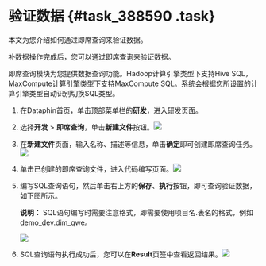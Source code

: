 # 验证数据 {#task_388590 .task}

本文为您介绍如何通过即席查询来验证数据。

补数据操作完成后，您可以通过即席查询来验证数据。

即席查询模块为您提供数据查询功能。Hadoop计算引擎类型下支持Hive SQL，MaxCompute计算引擎类型下支持MaxCompute SQL。系统会根据您所设置的计算引擎类型自动识别切换SQL类型。

1.  在Dataphin首页，单击顶部菜单栏的**研发**，进入研发页面。
2.  选择**开发** \> **即席查询**，单击**新建文件**按钮。![](http://static-aliyun-doc.oss-cn-hangzhou.aliyuncs.com/assets/img/315007/156108484448130_zh-CN.png)


3.  在**新建文件**页面，输入名称、描述等信息，单击**确定**即可创建即席查询任务。![](http://static-aliyun-doc.oss-cn-hangzhou.aliyuncs.com/assets/img/315007/156108484548131_zh-CN.png)


4.  单击已创建的即席查询文件，进入代码编写页面。![](http://static-aliyun-doc.oss-cn-hangzhou.aliyuncs.com/assets/img/315007/156108484548127_zh-CN.png)


5.  编写SQL查询语句，然后单击右上方的**保存**、**执行**按钮，即可查询验证数据，如下图所示。 

    **说明：** SQL语句编写时需要注意格式，即需要使用项目名.表名的格式，例如demo\_dev.dim\_qwe。

    ![](http://static-aliyun-doc.oss-cn-hangzhou.aliyuncs.com/assets/img/315007/156108484548128_zh-CN.png)

6.  SQL查询语句执行成功后，您可以在**Result**页签中查看返回结果。![](http://static-aliyun-doc.oss-cn-hangzhou.aliyuncs.com/assets/img/315007/156108484548129_zh-CN.png)



